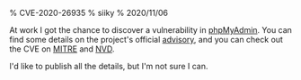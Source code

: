 % CVE-2020-26935
% siiky
% 2020/11/06

At work I got the chance to discover a vulnerability in [phpMyAdmin]. You can
find some details on the project's official [advisory][PMASA-2020-6], and you
can check out the CVE on [MITRE] and [NVD].

I'd like to publish all the details, but I'm not sure I can.

[MITRE]: https://cve.mitre.org/cgi-bin/cvename.cgi?name=CVE-2020-26935
[NVD]: https://nvd.nist.gov/vuln/detail/CVE-2020-26935
[PMASA-2020-6]: https://www.phpmyadmin.net/security/PMASA-2020-6
[phpMyAdmin]: https://www.phpmyadmin.net
